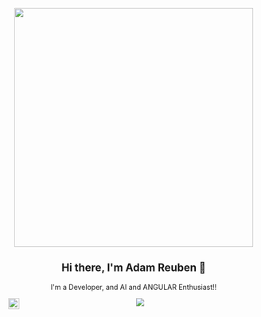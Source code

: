 <p align="center">
  <a>
    <img width="480" src="https://github.githubassets.com/images/modules/notifications/inbox-zero-dark.svg">
  </a>
</p>

<h2 align="center">Hi there, I'm Adam Reuben 👋</h2>
<p align="center">I'm a  Developer, and AI and ANGULAR Enthusiast!!</p>
<p align="center">
  <div>
  <img align="left" alt="adamwr8 | Twitter" width="22px" src="https://cdn.jsdelivr.net/npm/simple-icons@v3/icons/twitter.svg" />
    </div>
</p>

<div align="center">

[![](https://camo.githubusercontent.com/8009517c47b4c326b3dee6962acf876d71b4799bf196c24eb91999b5b5316223/68747470733a2f2f70726f66696c652d636f756e7465722e676c697463682e6d652f687375616e78797a2f636f756e742e737667)]()

</div>


<!-- ### Hi there, I'm Adam Reuben 👋




## I'm a  Developer, and AI and ANGULAR Enthusiast!!

- 🌱 I’m currently learning everything 🤣. TRY ME
- 🥅 2022 Goals: Contribute more to Open Source projects

## About me
- I love writing code and talking about angular
- I love working with Typescript
- I love swimming
- I love taking photographs
- I love Cooking
- And I love Running

### Check With Me:

<!-- [<img align="left" alt="codeSTACKr.com" width="22px" src="https://raw.githubusercontent.com/iconic/open-iconic/master/svg/globe.svg" />][website] -->
<!-- [<img align="left" alt="adamwr8 | Twitter" width="22px" src="https://cdn.jsdelivr.net/npm/simple-icons@v3/icons/twitter.svg" />][twitter]
[<img align="left" alt="codeSTACKr | LinkedIn" width="22px" src="https://cdn.jsdelivr.net/npm/simple-icons@v3/icons/linkedin.svg" />][linkedin] -->
<!-- [<img align="left" alt="codeSTACKr | Instagram" width="22px" src="https://cdn.jsdelivr.net/npm/simple-icons@v3/icons/instagram.svg" />][instagram] -->

<!-- <br /> -->

<!-- [twitter]: https://twitter.com/adamwr8
[linkedin]: https://linkedin.com/in/adamwreuben -->
<!--  -->
